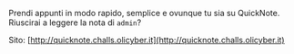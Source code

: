 Prendi appunti in modo rapido, semplice e ovunque tu sia su QuickNote. Riuscirai a leggere la nota di `admin`?

Sito: [http://quicknote.challs.olicyber.it](http://quicknote.challs.olicyber.it)
